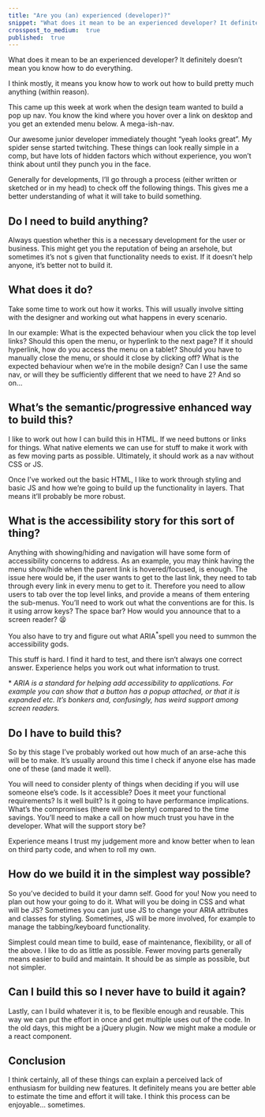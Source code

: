 ```yaml
---
title: "Are you (an) experienced (developer)?"
snippet: "What does it mean to be an experienced developer? It definitely doesn’t mean you know how to do everything."
crosspost_to_medium:  true
published:  true
---
```


What does it mean to be an experienced developer? It definitely doesn’t mean you know how to do everything. 

I think mostly, it means you know how to work out how to build pretty much anything (within reason). 

This came up this week at work when the design team wanted to build a pop up nav. You know the kind where you hover over a link on desktop and you get an extended menu below. A mega-ish-nav. 

Our awesome junior developer immediately thought “yeah looks great”. My spider sense started twitching. These things can look really simple in a comp, but have lots of hidden factors which without experience, you won’t think about until they punch you in the face. 

Generally for developments, I’ll go through a process (either written or sketched or in my head) to check off the following things. This gives me a better understanding of what it will take to build something. 

## Do I need to build anything?
Always question whether this is a necessary development for the user or business. This might get you the reputation of being an arsehole, but sometimes it’s not s given that functionality needs to exist. If it doesn’t help anyone, it’s better not to build it. 

## What does it do?
Take some time to work out how it works. This will usually involve sitting with the designer and working out what happens in every scenario.

In our example: What is the expected behaviour when you click the top level links? Should this open the menu, or hyperlink to the next page? If it should hyperlink, how do you access the menu on a tablet? Should you have to manually close the menu, or should it close by clicking off? What is the expected behaviour when we’re in the mobile design? Can I use the same nav, or will they be sufficiently different that we need to have 2? And so on…

## What’s the semantic/progressive enhanced way to build this?
I like to work out how I can build this in HTML. If we need buttons or links for things. What native elements we can use for stuff to make it work with as few moving parts as possible. Ultimately, it should work as a nav without CSS or JS. 

Once I’ve worked out the basic HTML, I like to work through styling and basic JS and how we’re going to build  up the functionality in layers. That means it’ll probably be more robust. 

## What is the accessibility story for this sort of thing?
Anything with showing/hiding and navigation will have some form of accessibility concerns to address. As an example, you may think having the menu show/hide when the parent link is hovered/focused, is enough. The issue here would be, if the user wants to get to the last link, they need to tab through every link in every menu to get to it. Therefore you need to allow users to tab over the top level links, and provide a means of them entering the sub-menus. You’ll need to work out what the conventions are for this. Is it using arrow keys? The space bar? How would you announce that to a screen reader? 😫

You also have to try and figure out what ARIA<sup>*</sup>spell you need to summon the accessibility gods. 

This stuff is hard. I find it hard to test, and there isn’t always one correct answer. Experience helps you work out what information to trust. 

\* *ARIA is a standard for helping add accessibility to applications. For example you can show that a button has a popup attached, or that it is expanded etc. It’s bonkers and, confusingly, has weird support among screen readers.*

## Do I have to build this?

So by this stage I’ve probably worked out how much of an arse-ache this will be to make. It’s usually around this time I check if anyone else has made one of these (and made it well). 

You will need to consider plenty of things when deciding if you will use someone else’s code. Is it accessible? Does it meet your functional requirements? Is it well built? Is it going to have performance implications. What’s the compromises (there will be plenty) compared to the time savings. You’ll need to make a call on how much trust you have in the developer. What will the support story be? 

Experience means I trust my judgement more and know better when to lean on third party code, and when to roll my own. 

## How do we build it in the simplest way possible? 

So you’ve decided to build it your damn self. Good for you! Now you need to plan out how your going to do it. What will you be doing in CSS and what will be JS? Sometimes you can just use JS to change your ARIA attributes and classes for styling. Sometimes, JS will be more involved, for example to manage the tabbing/keyboard functionality. 

Simplest could mean time to build, ease of maintenance, flexibility, or all of the above. I like to do as little as possible. Fewer moving parts generally means easier to build and maintain. It should be as simple as possible, but not simpler. 

## Can I build this so I never have to build it again?

Lastly, can I build whatever it is, to be flexible enough and reusable. This way we can put the effort in once and get multiple uses out of the code. In the old days, this might be a jQuery plugin. Now we might make a module or a react component. 

## Conclusion 

I think certainly, all of these things can explain a perceived lack of enthusiasm for building new features.    It definitely means you are better able to estimate the time and effort  it will take. I think this process can be enjoyable… sometimes. 